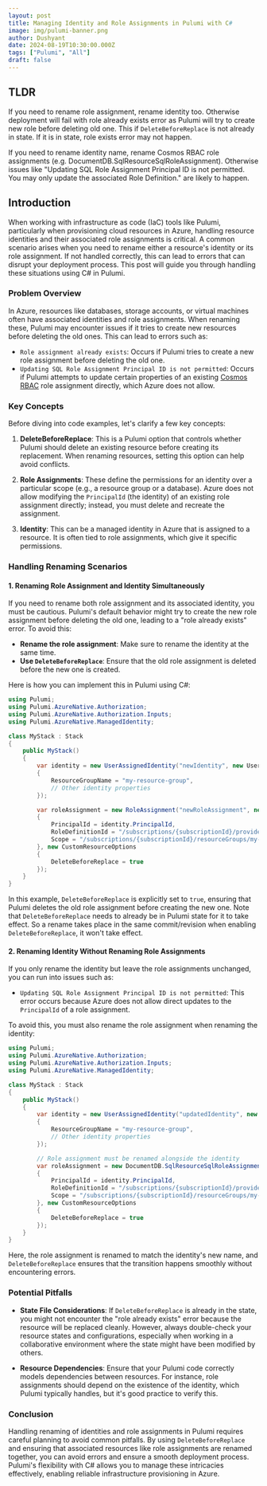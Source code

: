 ```yaml
---
layout: post
title: Managing Identity and Role Assignments in Pulumi with C#
image: img/pulumi-banner.png
author: Dushyant
date: 2024-08-19T10:30:00.000Z
tags: ["Pulumi", "All"]
draft: false
---
```

## TLDR

If you need to rename role assignment, rename identity too.
Otherwise deployment will fail with role already exists error as Pulumi will try to create new role before deleting old one.
This if `DeleteBeforeReplace` is not already in state. If it is in state, role exists error may not happen.

If you need to rename identity name, rename Cosmos RBAC role assignments (e.g. DocumentDB.SqlResourceSqlRoleAssignment).
Otherwise issues like "Updating SQL Role Assignment Principal ID is not permitted. You may only update the associated Role Definition." are likely to happen.

## Introduction

When working with infrastructure as code (IaC) tools like Pulumi, particularly when provisioning cloud resources in Azure, handling resource identities and their associated role assignments is critical. A common scenario arises when you need to rename either a resource's identity or its role assignment. If not handled correctly, this can lead to errors that can disrupt your deployment process. This post will guide you through handling these situations using C# in Pulumi.

### Problem Overview

In Azure, resources like databases, storage accounts, or virtual machines often have associated identities and role assignments. When renaming these, Pulumi may encounter issues if it tries to create new resources before deleting the old ones. This can lead to errors such as:

- `Role assignment already exists`: Occurs if Pulumi tries to create a new role assignment before deleting the old one.
- `Updating SQL Role Assignment Principal ID is not permitted`: Occurs if Pulumi attempts to update certain properties of an existing [Cosmos RBAC](https://learn.microsoft.com/en-us/azure/cosmos-db/role-based-access-control) role assignment directly, which Azure does not allow.

### Key Concepts

Before diving into code examples, let's clarify a few key concepts:

1. **DeleteBeforeReplace**: This is a Pulumi option that controls whether Pulumi should delete an existing resource before creating its replacement. When renaming resources, setting this option can help avoid conflicts.

2. **Role Assignments**: These define the permissions for an identity over a particular scope (e.g., a resource group or a database). Azure does not allow modifying the `PrincipalId` (the identity) of an existing role assignment directly; instead, you must delete and recreate the assignment.

3. **Identity**: This can be a managed identity in Azure that is assigned to a resource. It is often tied to role assignments, which give it specific permissions.

### Handling Renaming Scenarios

#### 1. **Renaming Role Assignment and Identity Simultaneously**

If you need to rename both role assignment and its associated identity, you must be cautious. Pulumi's default behavior might try to create the new role assignment before deleting the old one, leading to a "role already exists" error. To avoid this:

- **Rename the role assignment**: Make sure to rename the identity at the same time.
- **Use `DeleteBeforeReplace`**: Ensure that the old role assignment is deleted before the new one is created.

Here is how you can implement this in Pulumi using C#:

```csharp
using Pulumi;
using Pulumi.AzureNative.Authorization;
using Pulumi.AzureNative.Authorization.Inputs;
using Pulumi.AzureNative.ManagedIdentity;

class MyStack : Stack
{
    public MyStack()
    {
        var identity = new UserAssignedIdentity("newIdentity", new UserAssignedIdentityArgs
        {
            ResourceGroupName = "my-resource-group",
            // Other identity properties
        });

        var roleAssignment = new RoleAssignment("newRoleAssignment", new RoleAssignmentArgs
        {
            PrincipalId = identity.PrincipalId,
            RoleDefinitionId = "/subscriptions/{subscriptionId}/providers/Microsoft.Authorization/roleDefinitions/{roleDefinitionId}",
            Scope = "/subscriptions/{subscriptionId}/resourceGroups/my-resource-group",
        }, new CustomResourceOptions
        {
            DeleteBeforeReplace = true
        });
    }
}
```

In this example, `DeleteBeforeReplace` is explicitly set to `true`, ensuring that Pulumi deletes the old role assignment before creating the new one.
Note that `DeleteBeforeReplace` needs to already be in Pulumi state for it to take effect. So a rename takes place in the same commit/revision when enabling `DeleteBeforeReplace`, it won't take effect.

#### 2. **Renaming Identity Without Renaming Role Assignments**

If you only rename the identity but leave the role assignments unchanged, you can run into issues such as:

- `Updating SQL Role Assignment Principal ID is not permitted`: This error occurs because Azure does not allow direct updates to the `PrincipalId` of a role assignment.

To avoid this, you must also rename the role assignment when renaming the identity:

```csharp
using Pulumi;
using Pulumi.AzureNative.Authorization;
using Pulumi.AzureNative.Authorization.Inputs;
using Pulumi.AzureNative.ManagedIdentity;

class MyStack : Stack
{
    public MyStack()
    {
        var identity = new UserAssignedIdentity("updatedIdentity", new UserAssignedIdentityArgs
        {
            ResourceGroupName = "my-resource-group",
            // Other identity properties
        });

        // Role assignment must be renamed alongside the identity
        var roleAssignment = new DocumentDB.SqlResourceSqlRoleAssignment("updatedRoleAssignment", new DocumentDB.SqlResourceSqlRoleAssignmentArgs
        {
            PrincipalId = identity.PrincipalId,
            RoleDefinitionId = "/subscriptions/{subscriptionId}/providers/Microsoft.Authorization/roleDefinitions/{roleDefinitionId}",
            Scope = "/subscriptions/{subscriptionId}/resourceGroups/my-resource-group",
        }, new CustomResourceOptions
        {
            DeleteBeforeReplace = true
        });
    }
}
```

Here, the role assignment is renamed to match the identity's new name, and `DeleteBeforeReplace` ensures that the transition happens smoothly without encountering errors.

### Potential Pitfalls

- **State File Considerations**: If `DeleteBeforeReplace` is already in the state, you might not encounter the "role already exists" error because the resource will be replaced cleanly. However, always double-check your resource states and configurations, especially when working in a collaborative environment where the state might have been modified by others.

- **Resource Dependencies**: Ensure that your Pulumi code correctly models dependencies between resources. For instance, role assignments should depend on the existence of the identity, which Pulumi typically handles, but it's good practice to verify this.

### Conclusion

Handling renaming of identities and role assignments in Pulumi requires careful planning to avoid common pitfalls. By using `DeleteBeforeReplace` and ensuring that associated resources like role assignments are renamed together, you can avoid errors and ensure a smooth deployment process. Pulumi's flexibility with C# allows you to manage these intricacies effectively, enabling reliable infrastructure provisioning in Azure.